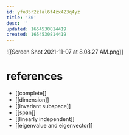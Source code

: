 ```yaml
---
id: yfo35r2zlal6f4zx423q4yz
title: '30'
desc: ''
updated: 1654530814419
created: 1654530814419
---
```

![[Screen Shot 2021-11-07 at 8.08.27 AM.png]]
# references
- [[complete]]
- [[dimension]]
- [[invariant subspace]]
- [[span]]
- [[linearly independent]]
- [[eigenvalue and eigenvector]]
